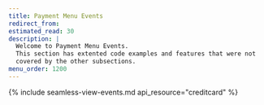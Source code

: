 ```yaml
---
title: Payment Menu Events
redirect_from:
estimated_read: 30
description: |
  Welcome to Payment Menu Events.
  This section has extented code examples and features that were not
  covered by the other subsections.
menu_order: 1200
---
```


{% include seamless-view-events.md api_resource="creditcard" %}
